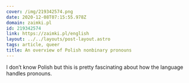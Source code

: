 ```yaml
---
cover: /img/219342574.png
date: 2020-12-08T07:15:55.978Z
domain: zaimki.pl
id: 219342574
link: https://zaimki.pl/english
layout: ../../layouts/post-layout.astro
tags: article, queer
title: An overview of Polish nonbinary pronouns
---
```


I don’t know Polish but this is pretty fascinating about how the language handles pronouns.
